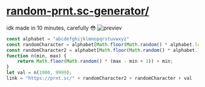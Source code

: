 # [random-prnt.sc-generator/](https://maciekkoks.github.io/random-prnt.sc-generator/)
idk made in 10 minutes, carefully 😳
![previev](https://raw.githubusercontent.com/maciekkoks/random-prnt.sc-generator/main/img/previev.png)
```js
const alphabet = "abcdefghijklmnopqrstuvwxyz"
const randomCharacter = alphabet[Math.floor(Math.random() * alphabet.length)]
const randomCharacter2 = alphabet[Math.floor(Math.random() * alphabet.length)]
function n(min, max) {
    return Math.floor(Math.random() * (max - min + 1)) + min;
}
let val = n(1000, 9999);
link = "https://prnt.sc/" + randomCharacter2 + randomCharacter + val
```
